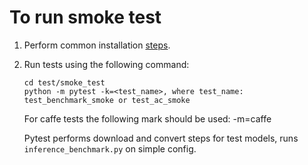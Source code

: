 # To run smoke test

1. Perform common installation
   [steps](../../README.md#software-installation).

1. Run tests using the following command:

   ```
   cd test/smoke_test
   python -m pytest -k=<test_name>, where test_name: test_benchmark_smoke or test_ac_smoke
   ```

   For caffe tests the following mark should be used: -m=caffe

   Pytest performs download and convert steps for test models,
   runs `inference_benchmark.py` on simple config.
